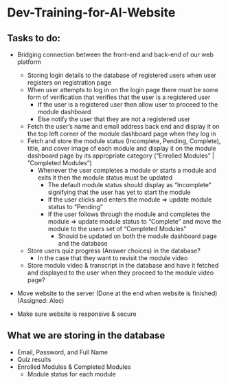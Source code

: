 # Dev-Training-for-AI-Website

## Tasks to do:
- Bridging connection between the front-end and back-end of our web platform 
    - Storing login details to the database of registered users when user registers on registration page 
    - When user attempts to log in on the login page there must be some form of verification that verifies that the user is a registered user 
        - If the user is a registered user then allow user to proceed to the module dashboard 
        - Else notify the user that they are not a registered user 
    - Fetch the user’s name and email address back end and display it on the top left corner of the module dashboard page when they log in 
    - Fetch and store the module status (Incomplete, Pending, Complete), title, and cover image of each module and display it on the module dashboard page by its appropriate category (“Enrolled Modules” | ”Completed Modules”)  
        - Whenever the user completes a module or starts a module and exits it then the module status must be updated 
            - The default module status should display as “Incomplete” signifying that the user has yet to start the module 
            - If the user clicks and enters the module => update module status to “Pending” 
            - If the user follows through the module and completes the module => update module status to “Complete” and move the module to the users set of “Completed Modules” 
                - Should be updated on both the module dashboard page and the database 
    - Store users quiz progress (Answer choices) in the database?  
        - In the case that they want to revisit the module video 
    - Store module video & transcript in the database and have it fetched and displayed to the user when they proceed to the module video page? 

- Move website to the server (Done at the end when website is finished) (Assigned: Alec)

- Make sure website is responsive & secure


## What we are storing in the database
- Email, Password, and Full Name
- Quiz results
- Enrolled Modules & Completed Modules
    - Module status for each module 
